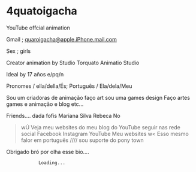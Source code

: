 # 4quatoigacha
YouTube offcial animation 

Gmail ; quaroigacha@apple.iPhone.mail.com

Sex ; girls

Creator animation by Studio Torquato Animatio Studio 

Ideal by 17 años e/pq/n

Pronomes / ella/della/És;
Português / Ela/dela/Meu

Sou um criadoras de animação faço art sou uma games design 
Faço artes games e animação e blog etc...

Friends....
dada fofis
Mariana Silva
Rebeca 
No
>wÚ
 Veja meu websites do meu blog do YouTube seguir nas rede social 
Facebook 
Instagram 
YouTube 
Meu websites 
>w<
Esso mesmo falor em português //// sou suporte do pony town

Obrigado bró por olha esse bio....


                Loading...
